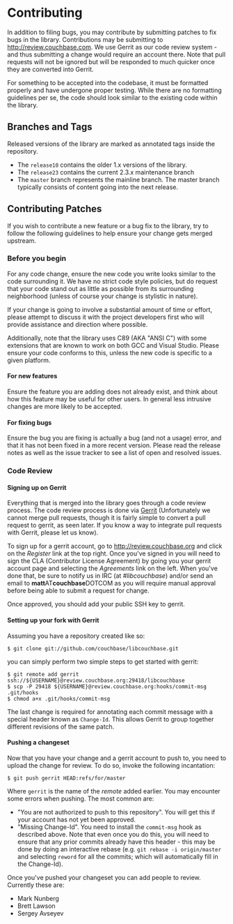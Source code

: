 # Contributing

In addition to filing bugs, you may contribute by submitting patches
to fix bugs in the library. Contributions may be submitting to
<http://review.couchbase.com>.  We use Gerrit as our code review system -
and thus submitting a change would require an account there. Note that
pull requests will not be ignored but will be responded to much quicker
once they are converted into Gerrit.

For something to be accepted into the codebase, it must be formatted
properly and have undergone proper testing. While there are no formatting
guidelines per se, the code should look similar to the existing code
within the library.

## Branches and Tags

Released versions of the library are marked as annotated tags inside
the repository.

* The `release10` contains the older 1.x versions of the library.
* The `release23` contains the current 2.3.x maintenance branch
* The `master` branch represents the mainline branch. The master
  branch typically consists of content going into the next release.

## Contributing Patches

If you wish to contribute a new feature or a bug fix to the library, try to follow
the following guidelines to help ensure your change gets merged upstream.

### Before you begin

For any code change, ensure the new code you write looks similar to the code
surrounding it. We have no strict code style policies, but do request that your
code stand out as little as possible from its surrounding neighborhood (unless
of course your change is stylistic in nature).

If your change is going to involve a substantial amount of time or effort, please
attempt to discuss it with the project developers first who will provide assistance
and direction where possible.

Additionally, note that the library uses C89 (AKA "ANSI C") with some extensions
that are known to work on both GCC and Visual Studio. Please ensure your code
conforms to this, unless the new code is specific to a given platform.

#### For new features

Ensure the feature you are adding does not already exist, and think about how
this feature may be useful for other users. In general less intrusive changes
are more likely to be accepted.

#### For fixing bugs

Ensure the bug you are fixing is actually a bug (and not a usage) error, and
that it has not been fixed in a more recent version. Please read the release
notes as well as the issue tracker to see a list of open and resolved issues.

### Code Review

#### Signing up on Gerrit

Everything that is merged into the library goes through a code review process.
The code review process is done via [Gerrit](http://review.couchbase.org)
(Unfortunately we cannot merge pull requests, though it is fairly simple to
convert a pull request to gerrit, as seen later. If you know a way to integrate
pull requests with Gerrit, please let us know).

To sign up for a gerrit account, go to http://review.couchbase.org and click
on the _Register_ link at the top right. Once you've signed in you will need
to sign the CLA (Contributor License Agreement) by going you your gerrit account
page and selecting the _Agreements_ link on the left. When you've done that, be
sure to notify us in IRC (at _#libcouchbase_) and/or send an email to
**matt**AT**couchbase**DOTCOM as you will require manual approval before being
able to submit a request for change.

Once approved, you should add your public SSH key to gerrit.

#### Setting up your fork with Gerrit

Assuming you have a repository created like so:

```
$ git clone git://github.com/couchbase/libcouchbase.git
```

you can simply perform two simple steps to get started with gerrit:

```
$ git remote add gerrit ssh://${USERNAME}@review.couchbase.org:29418/libcouchbase
$ scp -P 29418 ${USERNAME}@review.couchbase.org:hooks/commit-msg .git/hooks
$ chmod a+x .git/hooks/commit-msg
```

The last change is required for annotating each commit message with a special
header known as `Change-Id`. This allows Gerrit to group together different
revisions of the same patch.

#### Pushing a changeset

Now that you have your change and a gerrit account to push to, you need to
upload the change for review. To do so, invoke the following incantation:

```
$ git push gerrit HEAD:refs/for/master
```

Where `gerrit` is the name of the _remote_ added earlier. You may encounter
some errors when pushing. The most common are:

* "You are not authorized to push to this repository". You will get this if your
  account has not yet been approved.
* "Missing Change-Id". You need to install the `commit-msg` hook as described above.
  Note that even once you do this, you will need to ensure that any prior commits
  already have this header - this may be done by doing an interactive rebase (e.g.
  `git rebase -i origin/master` and selecting `reword` for all the commits; which
  will automatically fill in the Change-Id).


Once you've pushed your changeset you can add people to review. Currently these
are:

* Mark Nunberg
* Brett Lawson
* Sergey Avseyev

